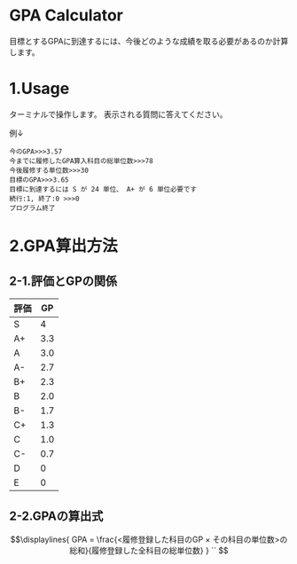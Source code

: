 # GPA Calculator

目標とするGPAに到達するには、今後どのような成績を取る必要があるのか計算します。

# 1.Usage
ターミナルで操作します。
表示される質問に答えてください。

例↓
```
今のGPA>>>3.57
今までに履修したGPA算入科目の総単位数>>>78
今後履修する単位数>>>30
目標のGPA>>>3.65
目標に到達するには S が 24 単位、 A+ が 6 単位必要です
続行:1, 終了:0 >>>0
プログラム終了
```

# 2.GPA算出方法
## 2-1.評価とGPの関係
| 評価 | GP |
| ---- | ---- |
| S | 4 |
| A+ | 3.3 |
| A | 3.0 |
| A- | 2.7 |
| B+ | 2.3 |
| B | 2.0 |
| B- | 1.7 |
| C+ | 1.3 |
| C | 1.0 |
| C- | 0.7 |
| D | 0 |
| E | 0 |

## 2-2.GPAの算出式
```math
\displaylines{
GPA = \frac{<履修登録した科目のGP × その科目の単位数>の総和}{履修登録した全科目の総単位数}
}
``
